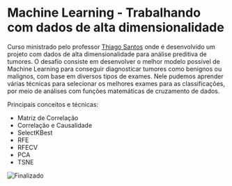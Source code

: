 # Machine Learning - Trabalhando com dados de alta dimensionalidade

Curso ministrado pelo professor [Thiago Santos](https://www.linkedin.com/in/thiago-gon%C3%A7alves-santos/) onde é desenvolvido um projeto
com dados de alta dimensionalidade para análise preditiva de tumores. O desafio consiste em desenvolver o melhor modelo possível de Machine
Learning para conseguir diagnosticar tumores como benignos ou malignos, com base em diversos tipos de exames. Nele pudemos aprender várias
técnicas para selecionar os melhores exames para as classificações, por meio de análises com funções matemáticas de cruzamento de dados.

Principais conceitos e técnicas:
- Matriz de Correlação
- Correlação e Causalidade
- SelectKBest
- RFE
- RFECV
- PCA
- TSNE

![Finalizado](http://img.shields.io/static/v1?label=STATUS&message=FINALIZADO&color=GREEN&style=for-the-badge)
